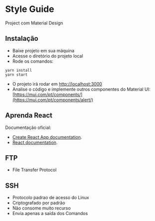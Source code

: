 # Style Guide
Project com Material Design

## Instalação
- Baixe projeto em sua máquina
- Acesse o diretório do projeto local
- Rode os comandos:
```
yarn install
yarn start
```
- O projeto irá rodar em [http://localhost:3000](http://localhost:3000) 
- Analise o código e implemente outros componentes do Material UI: [https://mui.com/pt/components/](https://mui.com/pt/components/alert/)

## Aprenda React
Documentação oficial: 
- [Create React App documentation](https://facebook.github.io/create-react-app/docs/getting-started).
- [React documentation](https://reactjs.org/).

## FTP
- File Transfer Protocol

## SSH
- Protocolo padrao de acesso do Linux
- Criptografado por padrão
- Não consome muito recurso
- Envia apenas a saída dos Comandos